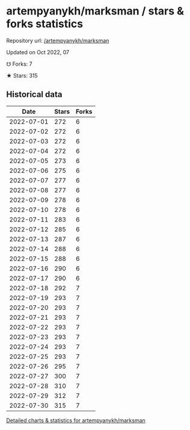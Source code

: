 # artempyanykh/marksman / stars & forks statistics

Repository url: [/artempyanykh/marksman](https://github.com/artempyanykh/marksman)

Updated on Oct 2022, 07

☋ Forks: 7

★ Stars: 315

## Historical data
| Date | Stars | Forks |
|------|-------|-------|
| 2022-07-01 | 272 | 6 | 
| 2022-07-02 | 272 | 6 | 
| 2022-07-03 | 272 | 6 | 
| 2022-07-04 | 272 | 6 | 
| 2022-07-05 | 273 | 6 | 
| 2022-07-06 | 275 | 6 | 
| 2022-07-07 | 277 | 6 | 
| 2022-07-08 | 277 | 6 | 
| 2022-07-09 | 278 | 6 | 
| 2022-07-10 | 278 | 6 | 
| 2022-07-11 | 283 | 6 | 
| 2022-07-12 | 285 | 6 | 
| 2022-07-13 | 287 | 6 | 
| 2022-07-14 | 288 | 6 | 
| 2022-07-15 | 288 | 6 | 
| 2022-07-16 | 290 | 6 | 
| 2022-07-17 | 290 | 6 | 
| 2022-07-18 | 292 | 7 | 
| 2022-07-19 | 293 | 7 | 
| 2022-07-20 | 293 | 7 | 
| 2022-07-21 | 293 | 7 | 
| 2022-07-22 | 293 | 7 | 
| 2022-07-23 | 293 | 7 | 
| 2022-07-24 | 293 | 7 | 
| 2022-07-25 | 293 | 7 | 
| 2022-07-26 | 295 | 7 | 
| 2022-07-27 | 300 | 7 | 
| 2022-07-28 | 310 | 7 | 
| 2022-07-29 | 312 | 7 | 
| 2022-07-30 | 315 | 7 | 


[Detailed charts & statistics for artempyanykh/marksman](https://reviewgithub.com/rep/artempyanykh/marksman)
